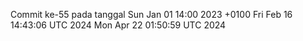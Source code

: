 Commit ke-55 pada tanggal Sun Jan 01 14:00 2023 +0100
Fri Feb 16 14:43:06 UTC 2024
Mon Apr 22 01:50:59 UTC 2024

